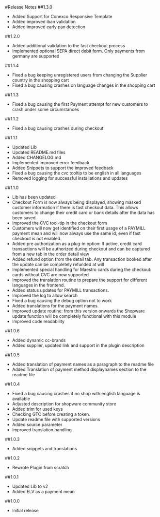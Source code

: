 #Release Notes
##1.3.0
- Added Support for Conexco Responsive Template
- Added improved iban validation
- Added improved early pan detection

##1.2.0
- Added additional validation to the fast checkout process
- Implemented optional SEPA direct debit form. Only payments from germany are supported

##1.1.4
- Fixed a bug keeping unregistered users from changing the Supplier country in the shopping cart
- Fixed a bug causing crashes on language changes in the shopping cart

##1.1.3
- Fixed a bug causing the first Payment attempt for new customers to crash under some circumstances

##1.1.2
- Fixed a bug causing crashes during checkout

##1.1.1
- Updated Lib
- Updated README.md files
- Added CHANGELOG.md
- Implemented improved error feedback
- Added Snippets to support the improved feedback
- Fixed a bug causing the cvc tooltip to be english in all languages
- Removed logging for successful installations and updates 

##1.1.0
- Lib has been updated
- Checkout Form is now always being displayed, showing masked customer information if there is fast checkout data. This allows customers to change their credit card or bank details after the data has been saved.
- Improved the CVC tool-tip in the checkout form
- Customers will now get identified on their first usage of a PAYMILL payment mean and will now always use the same id, even if fast checkout is not enabled.
- Added pre authorization as a plug-in option: If active, credit card transactions will be authorized during checkout and can be captured from a new tab in the order detail view
- Added refund option from the detail tab. Any transaction booked after the update can be completely refunded at will
- Implemented special handling for Maestro cards during the checkout: cards without CVC are now supported
- Improved the translation routine to prepare the support for different languages in the frontend.
- Added status updates for PAYMILL transactions.
- Improved the log to allow search
- Fixed a bug causing the debug option not to work
- Added translations for the payment names.
- Improved update routine: from this version onwards the Shopware update function will be completely functional with this module
- Improved code readability

##1.0.6
- Added dynamic cc-brands
- Added supplier, updated link and support in the plugin description

##1.0.5
- Added translation of payment names as a paragraph to the readme file
- Added Translation of payment method displaynames section to the readme file

##1.0.4
- Fixed a bug causing crashes if no shop with english language is available
- Adjusted description for shopware community store
- Added trim for used keys
- Checking GTC before creating a token.
- Update readme file with supported versions
- Added source parameter
- Improved translation handling

##1.0.3
- Added snippets and translations

##1.0.2
- Rewrote Plugin from scratch

##1.0.1
- Updated Lib to v2
- Added ELV as a payment mean

##1.0.0
- Initial release